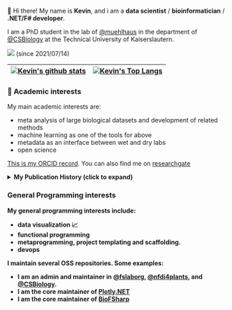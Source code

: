 :wave: Hi there! My name is **Kevin**, and i am a **data scientist** / **bioinformatician** / **.NET/F# developer**. 

I am a PhD student in the lab of [@muehlhaus](https://github.com/muehlhaus) in the department of [@CSBiology](https://github.com/CSBiology) at the Technical University of Kaiserslautern.

![](https://komarev.com/ghpvc/?username=kMutagene) (since 2021/07/14)

|[![Kevin's github stats](https://github-readme-stats.vercel.app/api?username=kMutagene&show_icons=true&theme=synthwave&count_private=true&hide=stars)](https://github.com/anuraghazra/github-readme-stats)|[![Kevin's Top Langs](https://github-readme-stats.vercel.app/api/top-langs/?username=kMutagene&theme=synthwave&layout=compact&hide=html,plpgsql)](https://github.com/anuraghazra/github-readme-stats)|
|---|---|

### :mag_right: Academic interests

My main academic interests are:
 - meta analysis of large biological datasets and development of related methods
 - machine learning as one of the tools for above
 - metadata as an interface between wet and dry labs
 - open science

[This is my ORCID record](https://orcid.org/0000-0002-2198-5262). You can also find me on [researchgate](https://www.researchgate.net/profile/Kevin_Schneider10)

<details>
<summary>
 <b>My Publication History<b> (click to expand)
</summary>
<br>
 
| Title | Journal | Authors | Year | Repository(if applicable) |
|---|---|---|---|---|
| [Plotly.NET: A fully featured charting library for .NET programming languages](https://f1000research.com/articles/11-1094) | F1000Research | **K Schneider**, B Venn, T Mühlhaus | 2022 | [plotly/Plotly.NET](https://github.com/plotly/Plotly.NET) |
| [iMLP, a predictor for internal matrix targeting-like sequences in mitochondrial proteins](https://doi.org/10.1515/hsz-2021-0185) | Biological Chemistry | **K Schneider**, D Zimmer, H Nielsen, J M Herrmann, T Mühlhaus | 2021 | [CSBiology/iMLP](https://github.com/CSBiology/iMLP) |
|[TMEA: A Thermodynamically Motivated Framework for Functional Characterization of Biological Responses to System Acclimation](https://doi.org/10.3390/e22091030)| Entropy | **K Schneider**, B Venn, T Mühlhaus | 2020 | [CSBiology/TMEA](https://github.com/CSBiology/TMEA) |
|[Translational Components Contribute to Acclimation Responses to High Light, Heat, and Cold in Arabidopsis](https://www.sciencedirect.com/science/article/pii/S2589004220305186)|iScience|A Garcia-Molina, T Kleine, **K Schneider**, T Mühlhaus, M Lehmann, D Leister|2020| |
|[FSharpGephiStreamer: An idiomatic bridge between F# and network visualization](https://joss.theoj.org/papers/10.21105/joss.01445.pdf)|Journal of Open Source Software|**K Schneider**, T Mühlhaus|2019|[CSBiology/FSharpGephiStreamer](https://github.com/CSBiology/FSharpGephiStreamer)|
|[Artificial intelligence understands peptide observability and assists with absolute protein quantification](https://www.frontiersin.org/articles/10.3389/fpls.2018.01559/full)|Frontiers in Plant Science|D Zimmer, **K Schneider**, F Sommer, M Schroda, T Mühlhaus|2018|[Source code in BioFSharp](https://github.com/CSBiology/BioFSharp/blob/master/src/BioFSharp.ML/DPPOP.fs)|

</details>

### General Programming interests

My **general programming interests** include:
 
 - data visualization :chart_with_upwards_trend:
 - functional programming
 - metaprogramming, project templating and scaffolding.
 - devops
 
  I maintain several OSS repositories. Some examples:
   - I am an admin and maintainer in [@fslaborg](https://github.com/fslaborg), [@nfdi4plants](https://github.com/nfdi4plants), and [@CSBiology](https://github.com/CSBiology).
   - I am the core maintainer of [Plotly.NET](https://github.com/plotly/Plotly.NET)
   - I am the core maintainer of [BioFSharp](https://github.com/CSBiology/BioFSharp)
